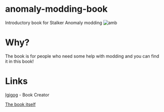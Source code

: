 # anomaly-modding-book
Introductory book for Stalker Anomaly modding
![amb](https://user-images.githubusercontent.com/62593770/172740437-c5145fff-9036-4669-ab5d-82560d244905.svg)

# Why?
The book is for people who need some help with modding and you can find it in this book!

# Links

[Igigog](https://github.com/Igigog) - Book Creator

[The book itself](https://igigog.github.io/anomaly-modding-book/)
